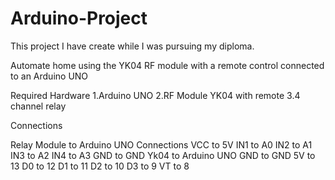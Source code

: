 # Arduino-Project
This project I have create while I was pursuing my diploma. 


Automate home using the YK04 RF module with a remote control connected to an Arduino UNO
 
 Required Hardware
1.Arduino UNO 
2.RF Module YK04 with remote 
3.4 channel relay


Connections

Relay Module to Arduino UNO Connections
VCC to 5V
IN1 to A0
IN2 to A1
IN3 to A2
IN4 to A3 
GND to GND
Yk04 to Arduino UNO
GND to GND
5V to 13
D0 to 12
D1 to 11
D2 to 10
D3 to 9
VT to 8
